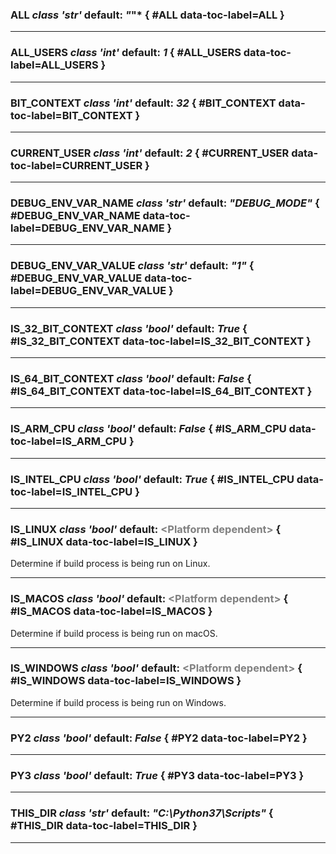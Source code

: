 ### **ALL** *class 'str'* default: *"*"* { #ALL data-toc-label=ALL }



______

### **ALL_USERS** *class 'int'* default: *1* { #ALL_USERS data-toc-label=ALL_USERS }



______

### **BIT_CONTEXT** *class 'int'* default: *32* { #BIT_CONTEXT data-toc-label=BIT_CONTEXT }



______

### **CURRENT_USER** *class 'int'* default: *2* { #CURRENT_USER data-toc-label=CURRENT_USER }



______

### **DEBUG_ENV_VAR_NAME** *class 'str'* default: *"DEBUG_MODE"* { #DEBUG_ENV_VAR_NAME data-toc-label=DEBUG_ENV_VAR_NAME }



______

### **DEBUG_ENV_VAR_VALUE** *class 'str'* default: *"1"* { #DEBUG_ENV_VAR_VALUE data-toc-label=DEBUG_ENV_VAR_VALUE }



______

### **IS_32_BIT_CONTEXT** *class 'bool'* default: *True* { #IS_32_BIT_CONTEXT data-toc-label=IS_32_BIT_CONTEXT }



______

### **IS_64_BIT_CONTEXT** *class 'bool'* default: *False* { #IS_64_BIT_CONTEXT data-toc-label=IS_64_BIT_CONTEXT }



______

### **IS_ARM_CPU** *class 'bool'* default: *False* { #IS_ARM_CPU data-toc-label=IS_ARM_CPU }



______

### **IS_INTEL_CPU** *class 'bool'* default: *True* { #IS_INTEL_CPU data-toc-label=IS_INTEL_CPU }



______

### **IS_LINUX** *class 'bool'* default: <span style=color:gray>&lt;Platform dependent&gt;</span> { #IS_LINUX data-toc-label=IS_LINUX }

Determine if build process is being run on Linux.


______

### **IS_MACOS** *class 'bool'* default: <span style=color:gray>&lt;Platform dependent&gt;</span> { #IS_MACOS data-toc-label=IS_MACOS }

Determine if build process is being run on macOS.


______

### **IS_WINDOWS** *class 'bool'* default: <span style=color:gray>&lt;Platform dependent&gt;</span> { #IS_WINDOWS data-toc-label=IS_WINDOWS }

Determine if build process is being run on Windows.


______

### **PY2** *class 'bool'* default: *False* { #PY2 data-toc-label=PY2 }



______

### **PY3** *class 'bool'* default: *True* { #PY3 data-toc-label=PY3 }



______

### **THIS_DIR** *class 'str'* default: *"C:\Python37\Scripts"* { #THIS_DIR data-toc-label=THIS_DIR }



______

